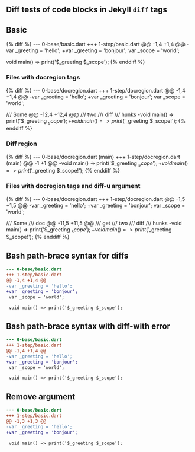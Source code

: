 ## Diff tests of code blocks in Jekyll `diff` tags

## Basic

<?code-excerpt "0-base/basic.dart" diff-with="1-step/basic.dart"?>
{% diff %}
--- 0-base/basic.dart
+++ 1-step/basic.dart
@@ -1,4 +1,4 @@
-var _greeting = 'hello';
+var _greeting = 'bonjour';
 var _scope = 'world';

 void main() => print('$_greeting $_scope');
{% enddiff %}

### Files with docregion tags

<?code-excerpt "0-base/docregion.dart" diff-with="1-step/docregion.dart"?>
{% diff %}
--- 0-base/docregion.dart
+++ 1-step/docregion.dart
@@ -1,4 +1,4 @@
-var _greeting = 'hello';
+var _greeting = 'bonjour';
 var _scope = 'world';

 /// Some
@@ -12,4 +12,4 @@
 /// two
 /// diff
 /// hunks
-void main() => print('$_greeting $_scope');
+void main() => print('$_greeting $_scope!');
{% enddiff %}

### Diff region

<?code-excerpt "0-base/docregion.dart (main)" diff-with="1-step/docregion.dart"?>
{% diff %}
--- 0-base/docregion.dart (main)
+++ 1-step/docregion.dart (main)
@@ -1 +1 @@
-void main() => print('$_greeting $_scope');
+void main() => print('$_greeting $_scope!');
{% enddiff %}

### Files with docregion tags and diff-u argument

<?code-excerpt "0-base/docregion.dart" diff-with="1-step/docregion.dart" diff-u="4"?>
{% diff %}
--- 0-base/docregion.dart
+++ 1-step/docregion.dart
@@ -1,5 +1,5 @@
-var _greeting = 'hello';
+var _greeting = 'bonjour';
 var _scope = 'world';

 /// Some
 /// doc
@@ -11,5 +11,5 @@
 /// get
 /// two
 /// diff
 /// hunks
-void main() => print('$_greeting $_scope');
+void main() => print('$_greeting $_scope!');
{% enddiff %}

## Bash path-brace syntax for diffs

<?code-excerpt "{0-base,1-step}/basic.dart"?>
```diff
--- 0-base/basic.dart
+++ 1-step/basic.dart
@@ -1,4 +1,4 @@
-var _greeting = 'hello';
+var _greeting = 'bonjour';
 var _scope = 'world';

 void main() => print('$_greeting $_scope');
```

## Bash path-brace syntax with diff-with error

<?code-excerpt "{0-base,1-step}/basic.dart" diff-with="abc"?>
```diff
--- 0-base/basic.dart
+++ 1-step/basic.dart
@@ -1,4 +1,4 @@
-var _greeting = 'hello';
+var _greeting = 'bonjour';
 var _scope = 'world';

 void main() => print('$_greeting $_scope');
```

## Remove argument

<?code-excerpt "{0-base,1-step}/basic.dart" remove="var _scope"?>
```diff
--- 0-base/basic.dart
+++ 1-step/basic.dart
@@ -1,3 +1,3 @@
-var _greeting = 'hello';
+var _greeting = 'bonjour';

 void main() => print('$_greeting $_scope');
```
